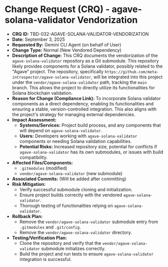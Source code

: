 # Change Request (CRQ) - agave-solana-validator Vendorization

*   **CRQ ID:** TBD-032-AGAVE-SOLANA-VALIDATOR-VENDORIZATION
*   **Date:** September 3, 2025
*   **Requested By:** Gemini CLI Agent (on behalf of User)
*   **Change Type:** Normal (New Vendored Dependency)
*   **Description of Change:**
    This CRQ documents the vendorization of the `agave-solana-validator` repository as a Git submodule. This repository likely provides components for a Solana validator, possibly related to the "Agave" project. The repository, specifically `https://github.com/meta-introspector/agave-solana-validator`, will be integrated into this project under the `vendor/agave-solana-validator` path, tracking the `main` branch. This allows the project to directly utilize its functionalities for Solana blockchain validation.
*   **Reason for Change (Compliance Link):**
    To incorporate Solana validator components as a direct dependency, enabling its functionalities and ensuring a stable, version-controlled integration. This also aligns with the project's strategy for managing external dependencies.
*   **Impact Assessment:**
    *   **Systems/Services:** Project build process, and any components that will depend on `agave-solana-validator`.
    *   **Users:** Developers working with `agave-solana-validator` components or needing Solana validation capabilities.
    *   **Potential Risks:** Increased repository size, potential for conflicts if `agave-solana-validator` has its own submodules, or issues with build compatibility.
*   **Affected Files/Components:**
    *   `.gitmodules` (modified)
    *   `vendor/agave-solana-validator` (new submodule)
*   **Associated Commits:** (Will be added after committing)
*   **Risk Mitigation:**
    *   Verify successful submodule cloning and initialization.
    *   Ensure project builds correctly with the vendored `agave-solana-validator`.
    *   Thorough testing of functionalities relying on `agave-solana-validator`.
*   **Rollback Plan:**
    *   Remove the `vendor/agave-solana-validator` submodule entry from `.gitmodules` and `.git/config`.
    *   Remove the `vendor/agave-solana-validator` directory.
*   **Testing/Verification Plan:**
    *   Clone the repository and verify that the `vendor/agave-solana-validator` submodule initializes correctly.
    *   Build the project and run tests to ensure `agave-solana-validator` integration is successful.

